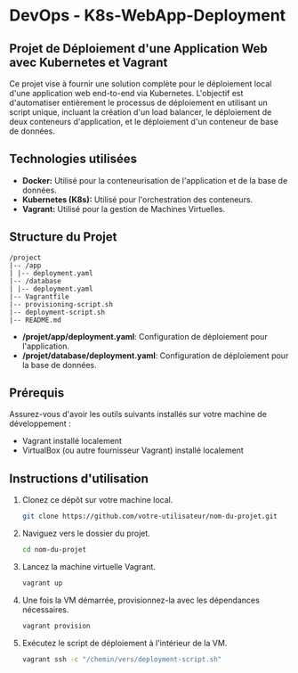 # DevOps - K8s-WebApp-Deployment
## Projet de Déploiement d'une Application Web avec Kubernetes et Vagrant

Ce projet vise à fournir une solution complète pour le déploiement local d'une application web end-to-end via Kubernetes. L'objectif est d'automatiser entièrement le processus de déploiement en utilisant un script unique, incluant la création d'un load balancer, le déploiement de deux conteneurs d'application, et le déploiement d'un conteneur de base de données.

## Technologies utilisées

- **Docker:** Utilisé pour la conteneurisation de l'application et de la base de données.
- **Kubernetes (K8s):** Utilisé pour l'orchestration des conteneurs.
- **Vagrant:** Utilisé pour la gestion de Machines Virtuelles.

## Structure du Projet

```plaintext
/project
|-- /app
| |-- deployment.yaml
|-- /database
| |-- deployment.yaml
|-- Vagrantfile
|-- provisioning-script.sh
|-- deployment-script.sh
|-- README.md
```

- **/projet/app/deployment.yaml**: Configuration de déploiement pour l'application.
- **/projet/database/deployment.yaml**: Configuration de déploiement pour la base de données.

## Prérequis

Assurez-vous d'avoir les outils suivants installés sur votre machine de développement :
- Vagrant installé localement
- VirtualBox (ou autre fournisseur Vagrant) installé localement

## Instructions d'utilisation

1. Clonez ce dépôt sur votre machine local.
   ```bash
   git clone https://github.com/votre-utilisateur/nom-du-projet.git
2. Naviguez vers le dossier du projet.
   ```bash
   cd nom-du-projet
3. Lancez la machine virtuelle Vagrant.
   ```bash
   vagrant up
4. Une fois la VM démarrée, provisionnez-la avec les dépendances nécessaires.
   ```bash
   vagrant provision
5. Exécutez le script de déploiement à l'intérieur de la VM.
   ```bash
   vagrant ssh -c "/chemin/vers/deployment-script.sh"
